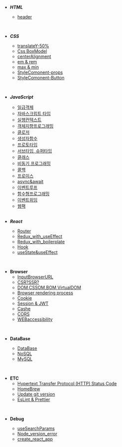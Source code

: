 - **_HTML_**
  <br/>

  - [header](https://github.com/goawmfhfl/My-wiki/blob/main/HTML/header.md)

<br/>

- **_CSS_**
  <br/>

  - [translateY-50%](https://github.com/goawmfhfl/My-wiki/blob/main/CSS/translateY.md)
  - [Css BoxModel](https://github.com/goawmfhfl/My-wiki/blob/main/CSS/boxmodel.md)
  - [centerAlignment](https://github.com/goawmfhfl/My-wiki/blob/main/CSS/centerAlignment.md)
  - [em & rem](https://github.com/goawmfhfl/My-wiki/blob/a65c05809bd0f9ffb0e49badd78c36b2d6175c3d/CSS/emrem.md)
  - [max & min](https://github.com/goawmfhfl/My-wiki/blob/main/CSS/max,min.md)
  - [StyleComonent-props](https://github.com/goawmfhfl/My-wiki/blob/main/React/StyleComponent-Props.md)
  - [StyleComonent-Button](https://github.com/goawmfhfl/My-wiki/blob/main/React/StyleComponent-Button.md)

<br/>

- **_JavaScript_**
  <br/>

  - [일급객체](https://github.com/goawmfhfl/My-wiki/blob/main/JavaScript/FirstClassObject.md)
  - [자바스크립트 타입](https://github.com/goawmfhfl/My-wiki/blob/main/JavaScript/javaScriptType.md)
  - [실행컨텍스트](https://github.com/goawmfhfl/My-wiki/blob/main/JavaScript/ExecutionContext.md)
  - [객체지향프로그래밍](https://github.com/goawmfhfl/My-wiki/blob/main/JavaScript/OOP.md)
  - [클로저](https://github.com/goawmfhfl/My-wiki/blob/main/JavaScript/Closure.md)
  - [생성자함수](https://github.com/goawmfhfl/My-wiki/blob/main/JavaScript/Constructor.md)
  - [프로토타입](https://github.com/goawmfhfl/My-wiki/blob/main/JavaScript/Prototype.md)
  - [서브타입, 슈퍼타입](https://github.com/goawmfhfl/My-wiki/blob/main/JavaScript/SubType,SuperType.md)
  - [클래스](https://github.com/goawmfhfl/My-wiki/blob/main/JavaScript/Class.md)
  - [비동기 프로그래밍](https://github.com/goawmfhfl/My-wiki/blob/main/JavaScript/asynchronousPrograming.md)
  - [콜백](https://github.com/goawmfhfl/My-wiki/blob/main/JavaScript/Callback.md)
  - [프로미스](https://github.com/goawmfhfl/My-wiki/blob/main/JavaScript/Callback&Promise.md)
  - [async&await](https://github.com/goawmfhfl/My-wiki/blob/main/JavaScript/async&await.md)
  - [이벤트루프](https://github.com/goawmfhfl/My-wiki/blob/main/JavaScript/EventLoop.md)
  - [함수형프로그래밍](https://github.com/goawmfhfl/My-wiki/blob/main/JavaScript/Functional%20Programming.md)
  - [이벤트위임](https://github.com/goawmfhfl/My-wiki/blob/main/JavaScript/Eventdelegation.md)
  - [웹팩](https://github.com/goawmfhfl/My-wiki/blob/main/JavaScript/Webpack.md)

  <br/>

- **_React_**
  <br/>

  - [Router](https://github.com/goawmfhfl/My-wiki/blob/main/React/Router.md)
  - [Redux_with_useEffect](https://github.com/goawmfhfl/My-wiki/blob/main/React/Redux_with_useEffect.md)
  - [Redux_with_boilerplate](https://github.com/goawmfhfl/My-wiki/blob/main/React/Redux_with_boilerplate.md)
  - [Hook](https://github.com/goawmfhfl/My-wiki/blob/main/React/ReactHook.md)
  - [useState&useEffect](https://github.com/goawmfhfl/My-wiki/blob/main/React/useState&useEffect.md)

<br/>

- **Browser**
  <br/>
  - [InputBrowserURL](https://github.com/goawmfhfl/My-wiki/blob/main/Browser/InputBrowserURL.md)
  - [CSR?SSR?](https://github.com/goawmfhfl/My-wiki/blob/main/Browser/CSRvsSSR.md)
  - [DOM,CSSOM,BOM,VirtualDOM](https://github.com/goawmfhfl/My-wiki/blob/main/Browser/ObjectModel.md)
  - [Browser rendering process](https://github.com/goawmfhfl/My-wiki/blob/main/Browser/Browser%20rendering%20process.md)
  - [Cookie](https://github.com/goawmfhfl/My-wiki/blob/main/Browser/Cookie.md)
  - [Session & JWT](https://github.com/goawmfhfl/My-wiki/blob/main/Browser/Session%20&%20JWT.md)
  - [Cashe](https://github.com/goawmfhfl/My-wiki/blob/main/Browser/Cashe.md)
  - [CORS](https://github.com/goawmfhfl/My-wiki/blob/main/Browser/CORS.md)
  - [WEBaccessibility](https://github.com/goawmfhfl/My-wiki/blob/main/Browser/%EC%9B%B9%EC%A0%91%EA%B7%BC%EC%84%B1%EA%B3%BC%ED%91%9C%EC%A4%80.md)

<br/>

- **DataBase**
  <br/>

  - [DataBase](https://github.com/goawmfhfl/My-wiki/blob/main/DataBase/database.md)
  - [NoSQL](https://github.com/goawmfhfl/My-wiki/blob/main/DataBase/NoSql.md)
  - [MySQL](https://github.com/goawmfhfl/My-wiki/blob/main/DataBase/MySql.md)

<br/>

- **ETC**
  <br/>
  - [Hypertext Transfer Protocol (HTTP) Status Code](https://github.com/goawmfhfl/My-wiki/blob/main/Browser/HTTP%EC%83%81%ED%83%9C%EC%BD%94%EB%93%9C.md)
  - [HomeBrew](https://github.com/goawmfhfl/My-wiki/blob/main/ETC/HomeBrew.md)
  - [Update git version](https://github.com/goawmfhfl/My-wiki/blob/main/ETC/UpdateGitVersion.md)
  - [EsLint & Prettier](https://github.com/goawmfhfl/My-wiki/blob/main/ETC/EsLint%20&%20Prettier.md)

<br/>

- **Debug**
  <br/>

  - [useSearchParams](https://github.com/goawmfhfl/My-wiki/blob/main/Debug/useSearchParams.md)
  - [Node_version_error](https://github.com/goawmfhfl/My-wiki/blob/main/Debug/%5BNode%5Dversion_error.md)
  - [create_react_app](https://github.com/goawmfhfl/My-wiki/blob/main/Debug/create_react_app.md)
